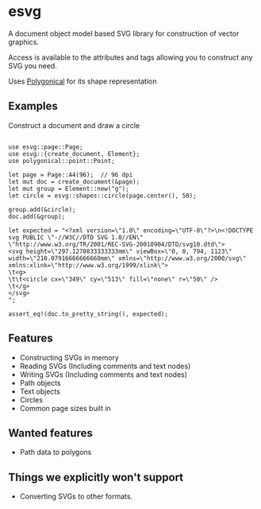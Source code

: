 # esvg

A document object model based SVG library for construction of vector graphics.

Access is available to the attributes and tags allowing you to construct any SVG you need.

Uses [Polygonical](https://docs.rs/polygonical/) for its shape representation

## Examples

Construct a document and draw a circle
```rust,editable

use esvg::page::Page;
use esvg::{create_document, Element};
use polygonical::point::Point;

let page = Page::A4(96);  // 96 dpi
let mut doc = create_document(&page);
let mut group = Element::new("g");
let circle = esvg::shapes::circle(page.center(), 50);

group.add(&circle);
doc.add(&group);

let expected = "<?xml version=\"1.0\" encoding=\"UTF-8\"?>\n<!DOCTYPE svg PUBLIC \"-//W3C//DTD SVG 1.0//EN\" \"http://www.w3.org/TR/2001/REC-SVG-20010904/DTD/svg10.dtd\">
<svg height=\"297.1270833333333mm\" viewBox=\"0, 0, 794, 1123\" width=\"210.07916666666668mm\" xmlns=\"http://www.w3.org/2000/svg\" xmlns:xlink=\"http://www.w3.org/1999/xlink\">
\t<g>
\t\t<circle cx=\"349\" cy=\"513\" fill=\"none\" r=\"50\" />
\t</g>
</svg>
";

assert_eq!(doc.to_pretty_string(), expected);

```


## Features

* Constructing SVGs in memory
* Reading SVGs (Including comments and text nodes)
* Writing SVGs (Including comments and text nodes)
* Path objects
* Text objects
* Circles
* Common page sizes built in

## Wanted features

* Path data to polygons

## Things we explicitly won't support

* Converting SVGs to other formats. 